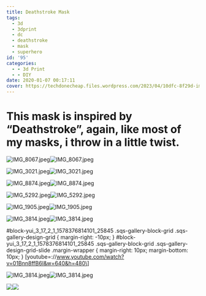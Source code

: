 ```yaml
---
title: Deathstroke Mask
tags:
  - 3d
  - 3dprint
  - dc
  - deathstroke
  - mask
  - superhero
id: '95'
categories:
  - - 3d Print
  - - DIY
date: 2020-01-07 00:17:11
cover: https://techdonecheap.files.wordpress.com/2023/04/10dfc-8f29d-img_3814.jpeg
---
```


# This mask is inspired by “Deathstroke”, again, like most of my masks, i throw in a little twist.

 ![IMG_8067.jpeg](https://techdonecheap.files.wordpress.com/2023/04/32c34-35f2b-img_8067.jpeg)![IMG_8067.jpeg](https://techdonecheap.files.wordpress.com/2023/04/32c34-35f2b-img_8067.jpeg) 

 ![IMG_3021.jpeg](https://techdonecheap.files.wordpress.com/2023/04/f68b9-ac1f9-img_3021.jpeg)![IMG_3021.jpeg](https://techdonecheap.files.wordpress.com/2023/04/f68b9-ac1f9-img_3021.jpeg) 

 ![IMG_8874.jpeg](https://techdonecheap.files.wordpress.com/2023/04/b8158-bef6a-img_8874.jpeg)![IMG_8874.jpeg](https://techdonecheap.files.wordpress.com/2023/04/b8158-bef6a-img_8874.jpeg) 

 ![IMG_5292.jpeg](https://techdonecheap.files.wordpress.com/2023/04/04ee7-8c9b5-img_5292.jpeg)![IMG_5292.jpeg](https://techdonecheap.files.wordpress.com/2023/04/04ee7-8c9b5-img_5292.jpeg) 

 ![IMG_1905.jpeg](https://techdonecheap.files.wordpress.com/2023/04/74d90-70db1-img_1905.jpeg)![IMG_1905.jpeg](https://techdonecheap.files.wordpress.com/2023/04/74d90-70db1-img_1905.jpeg) 

 ![IMG_3814.jpeg](https://techdonecheap.files.wordpress.com/2023/04/10dfc-8f29d-img_3814.jpeg)![IMG_3814.jpeg](https://techdonecheap.files.wordpress.com/2023/04/10dfc-8f29d-img_3814.jpeg) 

#block-yui\_3\_17\_2\_1\_1578376814101\_25845 .sqs-gallery-block-grid .sqs-gallery-design-grid { margin-right: -10px; } #block-yui\_3\_17\_2\_1\_1578376814101\_25845 .sqs-gallery-block-grid .sqs-gallery-design-grid-slide .margin-wrapper { margin-right: 10px; margin-bottom: 10px; } \[youtube=://www.youtube.com/watch?v=01Bnn8ffB6I&w=640&h=480\]

![IMG_3814.jpeg](https://techdonecheap.files.wordpress.com/2023/04/d2cbe-41951-img_3814.jpeg)![IMG_3814.jpeg](https://techdonecheap.files.wordpress.com/2023/04/d2cbe-41951-img_3814.jpeg)

![](https://techdonecheap.files.wordpress.com/2023/04/93365-5e283-image-asset.jpeg)![](https://techdonecheap.files.wordpress.com/2023/04/93365-5e283-image-asset.jpeg)